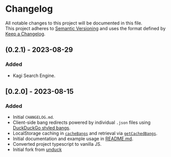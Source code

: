 # Changelog

All notable changes to this project will be documented in this file.  
This project adheres to [Semantic Versioning](https://semver.org/) and uses the format defined by [Keep a Changelog](https://keepachangelog.com/en/1.0.0/).

## (0.2.1) - 2023-08-29

### Added
- Kagi Search Engine.

## [0.2.0] - 2023-08-15

### Added
- Initial `CHANGELOG.md`.
- Client-side bang redirects powered by individual `.json` files using [DuckDuckGo styled bangs](src/bangs/readme.md).  
- LocalStorage caching in [`cacheBangs`](src/bang.js) and retrieval via [`getCachedBangs`](src/bang.js).  
- Initial documentation and example usage in [README.md](README.md).
- Converted project typescript to vanilla JS.
- Initial fork from [unduck](https://github.com/t3dotgg/unduck)